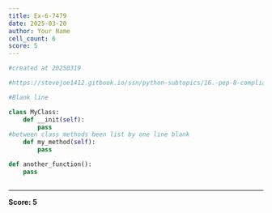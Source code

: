 ```yaml
---
title: Ex-6-7479
date: 2025-03-20
author: Your Name
cell_count: 6
score: 5
---
```


```python
#created at 20250319
```


```python
#https://stevejoe1412.gitbook.io/ssn/python-subtopics/16.-pep-8-compliance
```


```python
#Blank line
```


```python
class MyClass:
    def __init(self):
        pass
#between class methods been list by one line blank
    def my_method(self):
        pass

```


```python
def another_function():
    pass
```


```python

```


---
**Score: 5**